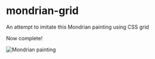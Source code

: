 # mondrian-grid

An attempt to imitate this Mondrian painting using CSS grid

Now complete!

![Mondrian painting](https://www.iamexpat.nl/sites/default/files/styles/article--full/public/mondrian-painting.jpg?itok=cDpeCUbY)